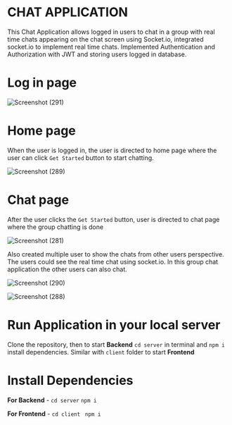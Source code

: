 # CHAT APPLICATION
This Chat Application allows logged in users to chat in a group with real time chats appearing on the chat screen using Socket.io, integrated socket.io to implement real time chats.
Implemented Authentication and Authorization with JWT and storing users logged in database. 

# Log in page
![Screenshot (291)](https://github.com/Shreekar11/Chat-Application/assets/123613407/4490a07a-5bd8-42b0-b734-32667e5989b2)

# Home page
When the user is logged in, the user is directed to home page where the user can click `Get Started` button to start chatting.

![Screenshot (289)](https://github.com/Shreekar11/Chat-Application/assets/123613407/02e113f5-25c2-4bb9-b940-03b7c88c1019)

# Chat page
After the user clicks the `Get Started` button, user is directed to chat page where the group chatting is done

![Screenshot (281)](https://github.com/Shreekar11/Chat-Application/assets/123613407/64291997-9122-4b47-8181-77c386771c95)

Also created multiple user to show the chats from other users perspective. The users could see the real time chat using socket.io. In this group chat 
application the other users can also chat.

![Screenshot (290)](https://github.com/Shreekar11/Chat-Application/assets/123613407/df54117e-d041-463c-8e9d-73ca0e076b91)


![Screenshot (288)](https://github.com/Shreekar11/Chat-Application/assets/123613407/284c77d4-2b5f-44dd-a35b-db0f91171168)


# Run Application in your local server

Clone the repository, then to start **Backend** `cd server` in terminal and `npm i` install dependencies. Similar with `client` folder to start **Frontend**
# Install Dependencies

**For Backend** - `cd server` `npm i`

**For Frontend** - `cd client` ` npm i`
